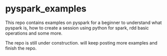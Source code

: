 # pyspark_examples
This repo contains examples on pyspark for a beginner to understand what pyspark is, how to create a session using python for spark, rdd basic operations and some more. 

The repo is still under construction. will keep posting more examples and finish the repo. 
